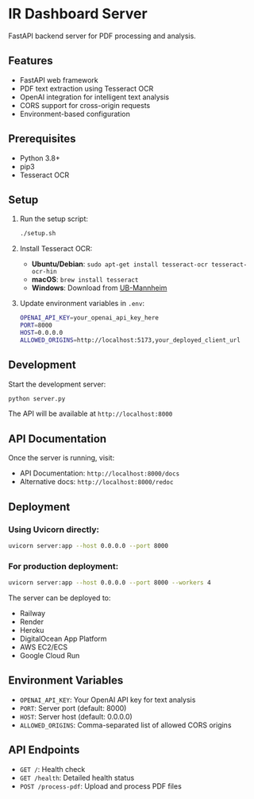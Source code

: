# IR Dashboard Server

FastAPI backend server for PDF processing and analysis.

## Features

- FastAPI web framework
- PDF text extraction using Tesseract OCR
- OpenAI integration for intelligent text analysis
- CORS support for cross-origin requests
- Environment-based configuration

## Prerequisites

- Python 3.8+
- pip3
- Tesseract OCR

## Setup

1. Run the setup script:

   ```bash
   ./setup.sh
   ```

2. Install Tesseract OCR:

   - **Ubuntu/Debian**: `sudo apt-get install tesseract-ocr tesseract-ocr-hin`
   - **macOS**: `brew install tesseract`
   - **Windows**: Download from [UB-Mannheim](https://github.com/UB-Mannheim/tesseract/wiki)

3. Update environment variables in `.env`:
   ```bash
   OPENAI_API_KEY=your_openai_api_key_here
   PORT=8000
   HOST=0.0.0.0
   ALLOWED_ORIGINS=http://localhost:5173,your_deployed_client_url
   ```

## Development

Start the development server:

```bash
python server.py
```

The API will be available at `http://localhost:8000`

## API Documentation

Once the server is running, visit:

- API Documentation: `http://localhost:8000/docs`
- Alternative docs: `http://localhost:8000/redoc`

## Deployment

### Using Uvicorn directly:

```bash
uvicorn server:app --host 0.0.0.0 --port 8000
```

### For production deployment:

```bash
uvicorn server:app --host 0.0.0.0 --port 8000 --workers 4
```

The server can be deployed to:

- Railway
- Render
- Heroku
- DigitalOcean App Platform
- AWS EC2/ECS
- Google Cloud Run

## Environment Variables

- `OPENAI_API_KEY`: Your OpenAI API key for text analysis
- `PORT`: Server port (default: 8000)
- `HOST`: Server host (default: 0.0.0.0)
- `ALLOWED_ORIGINS`: Comma-separated list of allowed CORS origins

## API Endpoints

- `GET /`: Health check
- `GET /health`: Detailed health status
- `POST /process-pdf`: Upload and process PDF files
